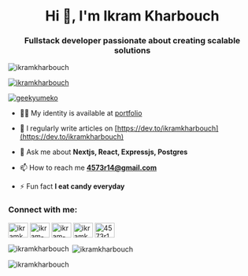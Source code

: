 <h1 align="center">Hi 👋, I'm Ikram Kharbouch</h1>
<h3 align="center">Fullstack developer passionate about creating scalable solutions</h3>

<p align="left"> <img src="https://komarev.com/ghpvc/?username=ikramkharbouch&label=Profile%20views&color=0e75b6&style=flat" alt="ikramkharbouch" /> </p>

<p align="left"> <a href="https://github.com/ryo-ma/github-profile-trophy"><img src="https://github-profile-trophy.vercel.app/?username=ikramkharbouch" alt="ikramkharbouch" /></a> </p>

<p align="left"> <a href="https://twitter.com/geekyumeko" target="blank"><img src="https://img.shields.io/twitter/follow/geekyumeko?logo=twitter&style=for-the-badge" alt="geekyumeko" /></a> </p>


- 👨‍💻 My identity is available at [portfolio](https://ikramkharbouch.vercel.app/)

- 📝 I regularly write articles on [https://dev.to/ikramkharbouch](https://dev.to/ikramkharbouch)

- 💬 Ask me about **Nextjs, React, Expressjs, Postgres**

- 📫 How to reach me **4573r14@gmail.com**

- ⚡ Fun fact **I eat candy everyday**

<h3 align="left">Connect with me:</h3>
<p align="left">
<a href="https://dev.to/ikramkharbouch" target="blank"><img align="center" src="https://raw.githubusercontent.com/rahuldkjain/github-profile-readme-generator/master/src/images/icons/Social/devto.svg" alt="ikramkharbouch" height="30" width="40" /></a>
<a href="https://linkedin.com/in/ikram-kharbouch" target="blank"><img align="center" src="https://raw.githubusercontent.com/rahuldkjain/github-profile-readme-generator/master/src/images/icons/Social/linked-in-alt.svg" alt="ikram-kharbouch" height="30" width="40" /></a>
<a href="https://stackoverflow.com/users/ikram-kharbouch" target="blank"><img align="center" src="https://raw.githubusercontent.com/rahuldkjain/github-profile-readme-generator/master/src/images/icons/Social/stack-overflow.svg" alt="ikram-kharbouch" height="30" width="40" /></a>
<a href="https://dribbble.com/ikramkharbouch" target="blank"><img align="center" src="https://raw.githubusercontent.com/rahuldkjain/github-profile-readme-generator/master/src/images/icons/Social/dribbble.svg" alt="ikramkharbouch" height="30" width="40" /></a>
<a href="https://www.hackerrank.com/4573r14" target="blank"><img align="center" src="https://raw.githubusercontent.com/rahuldkjain/github-profile-readme-generator/master/src/images/icons/Social/hackerrank.svg" alt="4573r14" height="30" width="40" /></a>
</p>


<p><img align="left" src="https://github-readme-stats.vercel.app/api/top-langs?username=ikramkharbouch&show_icons=true&locale=en&layout=compact" alt="ikramkharbouch" /></p>

<p>&nbsp;<img align="center" src="https://github-readme-stats.vercel.app/api?username=ikramkharbouch&show_icons=true&locale=en" alt="ikramkharbouch" /></p>

<p><img align="center" src="https://github-readme-streak-stats.herokuapp.com/?user=ikramkharbouch&" alt="ikramkharbouch" /></p>
